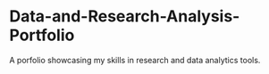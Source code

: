 # Data-and-Research-Analysis-Portfolio
A porfolio showcasing my skills in research and data analytics tools.
